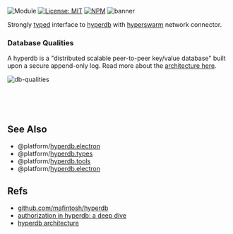 ![Module](https://img.shields.io/badge/%40platform-hyperdb-%23EA4E7E.svg)
[![License: MIT](https://img.shields.io/badge/license-MIT-blue.svg)](https://opensource.org/licenses/MIT)
[![NPM](https://img.shields.io/npm/v/@platform/hyperdb.svg?colorB=blue&style=flat)](https://www.npmjs.com/package/@platform/hyperdb)
![banner](https://user-images.githubusercontent.com/185555/56085606-37768700-5e9a-11e9-962b-fd12a8974a76.png)

Strongly [typed](https://www.typescriptlang.org) interface to [hyperdb](https://github.com/mafintosh/hyperdb) with [hyperswarm](https://github.com/hyperswarm) network connector.

### Database Qualities
A hyperdb is a "distributed scalable peer-to-peer key/value database" built upon a secure append-only log.  Read more about the [architecture here](https://github.com/mafintosh/hyperdb/blob/master/ARCHITECTURE.md).

![db-qualities](https://user-images.githubusercontent.com/185555/54387772-171fa500-4701-11e9-825e-571d85db72e5.png)

<p>&nbsp;<p><p>&nbsp;<p>

## See Also

- @platform/[hyperdb.electron](../hyperdb)
- @platform/[hyperdb.types](../hyperdb.types)
- @platform/[hyperdb.tools](../hyperdb.tools)
- @platform/[hyperdb.electron](../hyperdb.electron)

## Refs

- [github.com/mafintosh/hyperdb](https://github.com/mafintosh/hyperdb)
- [authorization in hyperdb: a deep dive](https://github.com/lachenmayer/hyperdb-authorization-guide)
- [hyperdb architecture](https://github.com/mafintosh/hyperdb/blob/master/ARCHITECTURE.md)


